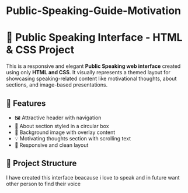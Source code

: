 # Public-Speaking-Guide-Motivation
# 🎤 Public Speaking Interface - HTML & CSS Project

This is a responsive and elegant **Public Speaking web interface** created using only **HTML and CSS**. It visually represents a themed layout for showcasing speaking-related content like motivational thoughts, about sections, and image-based presentations.

## 📌 Features

- 🖼️ Attractive header with navigation
- 👤 About section styled in a circular box
- 🌄 Background image with overlay content
- 💡 Motivating thoughts section with scrolling text
- 📱 Responsive and clean layout

## 📂 Project Structure


I have created this interface beacause i love to speak  and in future want other person to find their voice
